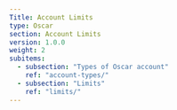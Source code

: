 ```yaml
---
Title: Account Limits
type: Oscar
section: Account Limits
version: 1.0.0
weight: 2
subitems:
  - subsection: "Types of Oscar account"
    ref: "account-types/"
  - subsection: "Limits"
    ref: "limits/"
---
```

